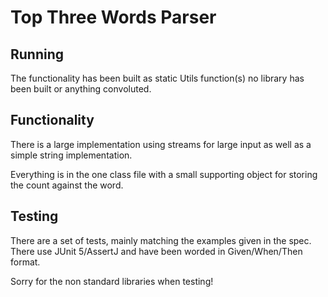 # Top Three Words Parser

## Running
The functionality has been built as static Utils function(s)
no library has been built or anything convoluted. 

## Functionality
There is a large implementation using streams for large input
as well as a simple string implementation.

Everything is in the one class file with a small supporting
object for storing the count against the word.

## Testing
There are a set of tests, mainly matching the examples given in
the spec. There use JUnit 5/AssertJ and have been worded in Given/When/Then
format.

Sorry for the non standard libraries when testing!